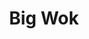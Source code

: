 ---
title: Big Wok
name: Very Big Wok
description_markdown: >-
   stainless steel commercial stovetop with a single gas burner turned on. There is a large stock pot sitting on the burner. The stock pot has two handles and a lid. There is a faucet on the front of the pot, which is likely used to dispense liquid from the pot without having to lift the entire pot.
garment_type:
price: '123129.00'
sku: tiger
stock: 10
sizes:
  - Small
  - Medium
  - Large
  - XL
styles:
  - name: Black
    color: '#000000'
    image: /images/products/kitchen2/kitchen2.jpg
---